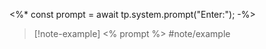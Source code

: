 <%* const prompt = await tp.system.prompt("Enter:"); -%>
>[!note-example] <% prompt %> #note/example 

